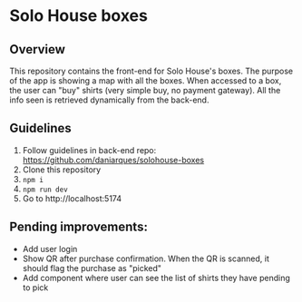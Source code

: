 # Solo House boxes

## Overview

This repository contains the front-end for Solo House's boxes.
The purpose of the app is showing a map with all the boxes. When accessed to a box, the user can "buy" shirts (very
simple buy, no payment gateway).
All the info seen is retrieved dynamically from the back-end.

## Guidelines

1. Follow guidelines in back-end repo: https://github.com/daniarques/solohouse-boxes
2. Clone this repository
3. `npm i`
4. `npm run dev`
5. Go to http://localhost:5174

## Pending improvements:

- Add user login
- Show QR after purchase confirmation. When the QR is scanned, it should flag the purchase as "picked"
- Add component where user can see the list of shirts they have pending to pick